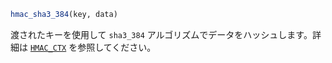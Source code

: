 ```julia
hmac_sha3_384(key, data)
```

渡されたキーを使用して `sha3_384` アルゴリズムでデータをハッシュします。詳細は [`HMAC_CTX`](@ref) を参照してください。
